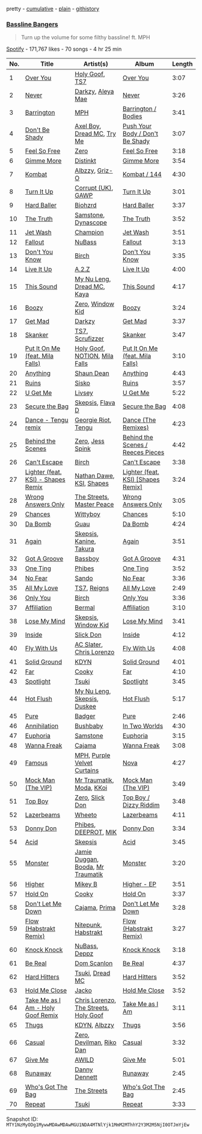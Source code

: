 pretty - [cumulative](/playlists/cumulative/37i9dQZF1DX13R6rBZEpj7.md) - [plain](/playlists/plain/37i9dQZF1DX13R6rBZEpj7) - [githistory](https://github.githistory.xyz/mackorone/spotify-playlist-archive/blob/main/playlists/plain/37i9dQZF1DX13R6rBZEpj7)

### [Bassline Bangers](https://open.spotify.com/playlist/37i9dQZF1DX13R6rBZEpj7)

> Turn up the volume for some filthy bassline! ft\. MPH

[Spotify](https://open.spotify.com/user/spotify) - 171,767 likes - 70 songs - 4 hr 25 min

| No. | Title | Artist(s) | Album | Length |
|---|---|---|---|---|
| 1 | [Over You](https://open.spotify.com/track/7qm3YjedUCXH2p58VLwUHi) | [Holy Goof](https://open.spotify.com/artist/2gNmFyBanPG1slh2pHnCtU), [TS7](https://open.spotify.com/artist/4EV6hgVc6KD0SFOIJJLFki) | [Over You](https://open.spotify.com/album/2CGESyjnHOzZiisdclbMLr) | 3:07 |
| 2 | [Never](https://open.spotify.com/track/43NLj97L6PQUQ05HyZJmQZ) | [Darkzy](https://open.spotify.com/artist/7Ecng98JLorpsVdazNr0Ry), [Aleya Mae](https://open.spotify.com/artist/2O1Sw6WZ4ZVtIQO5LZIOjb) | [Never](https://open.spotify.com/album/7u24MlEFH8OrFG3RI0pMr5) | 3:26 |
| 3 | [Barrington](https://open.spotify.com/track/13UkLkxFcO890QCWwaYW9c) | [MPH](https://open.spotify.com/artist/62SCu33InHVq97VaWw3eof) | [Barrington / Bodies](https://open.spotify.com/album/5FWII16ZTq6HfCMvdpqCTQ) | 3:41 |
| 4 | [Don't Be Shady](https://open.spotify.com/track/6WFwfQuDSWdPkG7PkJcAyf) | [Axel Boy](https://open.spotify.com/artist/4DabGEOrvBxxta0YlaaJpJ), [Dread MC](https://open.spotify.com/artist/2U5JmM5bTJuARrzQYnDAKn), [Try Me](https://open.spotify.com/artist/5F7UnHRhLHiqANbzjdssT3) | [Push Your Body / Don't Be Shady](https://open.spotify.com/album/1w95IkFLU1zhLc0oGlaAAs) | 3:07 |
| 5 | [Feel So Free](https://open.spotify.com/track/2LXv7VRCHmtusc6B9FfkVW) | [Zero](https://open.spotify.com/artist/6ocDQwCTkVro3cmejcF1DH) | [Feel So Free](https://open.spotify.com/album/6bxI8Jmu1EPzT2uVdJCog5) | 3:18 |
| 6 | [Gimme More](https://open.spotify.com/track/3XOOjp4OcQV7ChnJkZpMkN) | [Distinkt](https://open.spotify.com/artist/55hWlrQE8eBgArfN6nAWug) | [Gimme More](https://open.spotify.com/album/24EFMVdTNui57FEIvcQ8DN) | 3:54 |
| 7 | [Kombat](https://open.spotify.com/track/7ug5Dlrb7MwL8QuddTglKB) | [Albzzy](https://open.spotify.com/artist/3u3M65YhSCRhnvV9hZ9uTZ), [Griz\-O](https://open.spotify.com/artist/11FUGhExWgQVPjgTvblbHQ) | [Kombat / 144](https://open.spotify.com/album/0PgR6HhGpJ3jQvkWNNm50n) | 4:30 |
| 8 | [Turn It Up](https://open.spotify.com/track/2x3Ho0q8Jlg4oeKLplVNF3) | [Corrupt \(UK\)](https://open.spotify.com/artist/0cUPXn0AOgVrI413vJgBAJ), [GAWP](https://open.spotify.com/artist/7nRbEJhGU1wq3sEuQelrzb) | [Turn It Up](https://open.spotify.com/album/3CYXvbET6O38TCv5fHHykm) | 3:01 |
| 9 | [Hard Baller](https://open.spotify.com/track/6qjIc90us2mKdFNEr6qdZo) | [Biohzrd](https://open.spotify.com/artist/7Jhx0C8MWbjdZdcraPbOSc) | [Hard Baller](https://open.spotify.com/album/2B51oNisAJxOsYTXhjb9fI) | 3:37 |
| 10 | [The Truth](https://open.spotify.com/track/7jzBBm22dDJ2C5LfNRw4M8) | [Samstone](https://open.spotify.com/artist/0akEEdGffTxMJpd0CMInhY), [Dynascope](https://open.spotify.com/artist/65a4hTtln4GW1NNkJe72eb) | [The Truth](https://open.spotify.com/album/6KKQ3ys4B4FShi6tuqqMGs) | 3:52 |
| 11 | [Jet Wash](https://open.spotify.com/track/4CUbMRMuSvsVgYhkRuY5lZ) | [Champion](https://open.spotify.com/artist/3cHya45cxGzLYIPg2LRCCR) | [Jet Wash](https://open.spotify.com/album/78OCtt8QM9B7rKKzhQD5tr) | 3:51 |
| 12 | [Fallout](https://open.spotify.com/track/5JNDl6ZhqQcvlesSAbdYlD) | [NuBass](https://open.spotify.com/artist/5Nd61ppMOQbbtF1HV13kBO) | [Fallout](https://open.spotify.com/album/7miU1KIpJZzvICJNyalvyf) | 3:13 |
| 13 | [Don't You Know](https://open.spotify.com/track/3gArWjWhVzXjHDTDhArTVE) | [Birch](https://open.spotify.com/artist/30XFjY5QiLhaU51gQGAKNv) | [Don't You Know](https://open.spotify.com/album/5jbbD9G6JTkkRrRhgZ7fJt) | 3:35 |
| 14 | [Live It Up](https://open.spotify.com/track/5ghFZ07jKDue7T8oPbh9nt) | [A.2.Z](https://open.spotify.com/artist/4DdL680AJQUH0N9KcewTdQ) | [Live It Up](https://open.spotify.com/album/23JOrfgEKJvYNrFCdSoTDw) | 4:00 |
| 15 | [This Sound](https://open.spotify.com/track/5sQoVIKIgJnPkjZoq42AhX) | [My Nu Leng](https://open.spotify.com/artist/2rChxbkkh2U5ZrPuShKmTZ), [Dread MC](https://open.spotify.com/artist/2U5JmM5bTJuARrzQYnDAKn), [Kaya](https://open.spotify.com/artist/2ZQgZayNg80uKN5pjwv30k) | [This Sound](https://open.spotify.com/album/3tvCBG7axwQrj57zrurbws) | 4:17 |
| 16 | [Boozy](https://open.spotify.com/track/1gmlkortUXcobzlQ6qX6Bz) | [Zero](https://open.spotify.com/artist/6ocDQwCTkVro3cmejcF1DH), [Window Kid](https://open.spotify.com/artist/0Gt5eU7AuKfotkBLgjyg9p) | [Boozy](https://open.spotify.com/album/1cT6efIFKOycty0LVw6ciU) | 3:24 |
| 17 | [Get Mad](https://open.spotify.com/track/3DCBwvEQDnGoYVjdoTa6hI) | [Darkzy](https://open.spotify.com/artist/7Ecng98JLorpsVdazNr0Ry) | [Get Mad](https://open.spotify.com/album/4OO0IkgyFv0EMMgiB3eD0f) | 3:37 |
| 18 | [Skanker](https://open.spotify.com/track/6h2bwZae3TtaQPN7H4Nzwr) | [TS7](https://open.spotify.com/artist/4EV6hgVc6KD0SFOIJJLFki), [Scrufizzer](https://open.spotify.com/artist/3JmGsgVoGUN1Ro1jLfi7k1) | [Skanker](https://open.spotify.com/album/1RCj9Ix2fIuV633QXLzJ48) | 3:47 |
| 19 | [Put It On Me \(feat\. Mila Falls\)](https://open.spotify.com/track/1VO8LC2PyM13d1LxE6KLSc) | [Holy Goof](https://open.spotify.com/artist/2gNmFyBanPG1slh2pHnCtU), [NOTION](https://open.spotify.com/artist/1uRVM0wBdtyEuU582EeKJM), [Mila Falls](https://open.spotify.com/artist/5m1yocXnIqkhC8dyQQd6Ve) | [Put It On Me \(feat\. Mila Falls\)](https://open.spotify.com/album/23vTWjk8a8kz5XaH9Z2Z2U) | 3:10 |
| 20 | [Anything](https://open.spotify.com/track/165zMkyh2bVwtu8mAhdTTz) | [Shaun Dean](https://open.spotify.com/artist/1vmJBUoJ6Z4JqU4mlw1bPC) | [Anything](https://open.spotify.com/album/6AT2jvuQd9G0qs02hbLpCy) | 4:43 |
| 21 | [Ruins](https://open.spotify.com/track/7ADvgniUzfEEh2eTqgpkz8) | [Sisko](https://open.spotify.com/artist/0helc55eMzPEXyUqV0qZt3) | [Ruins](https://open.spotify.com/album/01BZZCEXgzCdHDx8fWcVpv) | 3:57 |
| 22 | [U Get Me](https://open.spotify.com/track/2FvAuESuB9bAlTiZh9bXvG) | [Livsey](https://open.spotify.com/artist/3NTztqzlD6wmkIMRwvurdL) | [U Get Me](https://open.spotify.com/album/1oFogLvbPx25UIrgLOGdko) | 5:22 |
| 23 | [Secure the Bag](https://open.spotify.com/track/3cy2jsGqXCDVGyWzVQ9tu0) | [Skepsis](https://open.spotify.com/artist/6DnQYUjtYusK9QJts9HqSC), [Flava D](https://open.spotify.com/artist/682SntJ7VKoFfssPfDAmDZ) | [Secure the Bag](https://open.spotify.com/album/1r4AXEEkYShSDf7iGTNmuL) | 4:08 |
| 24 | [Dance \- Tengu remix](https://open.spotify.com/track/5wVsRQKP6xt4Z82QQDJA2f) | [Georgie Riot](https://open.spotify.com/artist/658we9fIJkrorlUIcDzsHi), [Tengu](https://open.spotify.com/artist/2W15C6WH5xh4r8aPGiiw4o) | [Dance \(The Remixes\)](https://open.spotify.com/album/21Gn31tVzHqLQwQBrDbKGW) | 4:23 |
| 25 | [Behind the Scenes](https://open.spotify.com/track/20tM3OtYXmpUtoZjFnmO1b) | [Zero](https://open.spotify.com/artist/6ocDQwCTkVro3cmejcF1DH), [Jess Spink](https://open.spotify.com/artist/1tgraTEgO9OYhLUUdpn7Jz) | [Behind the Scenes / Reeces Pieces](https://open.spotify.com/album/7ygR5BaUAeQuCOWd1IMdZp) | 4:42 |
| 26 | [Can't Escape](https://open.spotify.com/track/5oqQuROoAAc3FEQ2D8svfR) | [Birch](https://open.spotify.com/artist/30XFjY5QiLhaU51gQGAKNv) | [Can't Escape](https://open.spotify.com/album/5EJSTSrxAHGlZS1Ar1Bhwp) | 3:38 |
| 27 | [Lighter \(feat\. KSI\) \- Shapes Remix](https://open.spotify.com/track/3SMyy85TGAxfH7NYu65ujO) | [Nathan Dawe](https://open.spotify.com/artist/2gduEC76ry33RVurAvT05p), [KSI](https://open.spotify.com/artist/1nzgtKYFckznkcVMR3Gg4z), [Shapes](https://open.spotify.com/artist/1bZ8OZoO6E3KRtXQrYVNaw) | [Lighter \(feat\. KSI\) \[Shapes Remix\]](https://open.spotify.com/album/3qKcrBnDpoJoGGdNUyi7d2) | 3:24 |
| 28 | [Wrong Answers Only](https://open.spotify.com/track/4aHi701FKuFYj7QSeSEftV) | [The Streets](https://open.spotify.com/artist/4GvOygVQquMaPm8oAc0vXi), [Master Peace](https://open.spotify.com/artist/4GNHtO2iEJ09r4JNTlqnO9) | [Wrong Answers Only](https://open.spotify.com/album/1mXBGKqlNCIglHpT3AbhN2) | 3:05 |
| 29 | [Chances](https://open.spotify.com/track/5szLalLSHItSzMOEqagjwn) | [Wittyboy](https://open.spotify.com/artist/3SgLMH12f6V9dfSW2QPgAw) | [Chances](https://open.spotify.com/album/64QsrEsgFAN6nnxonRjsYP) | 5:10 |
| 30 | [Da Bomb](https://open.spotify.com/track/2H1R8OwkWuOkwNIDkA9Vcp) | [Guau](https://open.spotify.com/artist/3B09YsVwUYEmbxDAHqJhvs) | [Da Bomb](https://open.spotify.com/album/5C0WDCdIgFf0irvBdtwyUI) | 4:24 |
| 31 | [Again](https://open.spotify.com/track/4ZKyMOBSd2M7yTDEoa2LlP) | [Skepsis](https://open.spotify.com/artist/6DnQYUjtYusK9QJts9HqSC), [Kanine](https://open.spotify.com/artist/1KiNUGL3r0GgyLwqYCY1yV), [Takura](https://open.spotify.com/artist/5h7nWgcp5DTynhz4iaq0Ri) | [Again](https://open.spotify.com/album/0O8csLJ3maexykCLSmehZd) | 3:51 |
| 32 | [Got A Groove](https://open.spotify.com/track/1kbGFz4dZDnjtSyjiZvMHC) | [Bassboy](https://open.spotify.com/artist/4wwHbT1V6hoLyOvS4gZVyy) | [Got A Groove](https://open.spotify.com/album/6IOBv6pqhN8eHLJfKJ1Xcd) | 4:31 |
| 33 | [One Ting](https://open.spotify.com/track/0kxVhuTPJMtAP3dj9Q7tuG) | [Phibes](https://open.spotify.com/artist/21VZgcYa29ZVvRQzmUNakx) | [One Ting](https://open.spotify.com/album/51lQCt9KSngVbAqR4Qvc8E) | 3:52 |
| 34 | [No Fear](https://open.spotify.com/track/3qnOkCq9clIjUbiFkUcBZg) | [Sando](https://open.spotify.com/artist/152q8WNuDxIG0nQRKUE5u8) | [No Fear](https://open.spotify.com/album/7KQ1QH0fvvbSoOZhgELddK) | 3:36 |
| 35 | [All My Love](https://open.spotify.com/track/3RAgAdJt10E68RQj6NcG7p) | [TS7](https://open.spotify.com/artist/4EV6hgVc6KD0SFOIJJLFki), [Reigns](https://open.spotify.com/artist/4tKUuPctyFQus63BKH4JtG) | [All My Love](https://open.spotify.com/album/2p3AHorjKMnURWK4apzAYt) | 2:49 |
| 36 | [Only You](https://open.spotify.com/track/4HlC9ErrBHGjEDPD1YSjMe) | [Birch](https://open.spotify.com/artist/30XFjY5QiLhaU51gQGAKNv) | [Only You](https://open.spotify.com/album/6JYhu5VWLYjZYvKkNaLX1U) | 3:36 |
| 37 | [Affiliation](https://open.spotify.com/track/74OHEZCii7GYJqqEIHPYb0) | [Bermal](https://open.spotify.com/artist/2I50LWeOqOFm3bagM840Nt) | [Affiliation](https://open.spotify.com/album/6viQ5GlaaPHbGLPfIYcEfU) | 3:10 |
| 38 | [Lose My Mind](https://open.spotify.com/track/1Nv1cCXJoI59N4ep7wZ3mw) | [Skepsis](https://open.spotify.com/artist/6DnQYUjtYusK9QJts9HqSC), [Window Kid](https://open.spotify.com/artist/0Gt5eU7AuKfotkBLgjyg9p) | [Lose My Mind](https://open.spotify.com/album/2QDNm8JYyT7eo6B9EVzrZc) | 3:41 |
| 39 | [Inside](https://open.spotify.com/track/6y83sAg5Mx81YSzKSUw36j) | [Slick Don](https://open.spotify.com/artist/3ejOLECzr9WSVFeIc1Tf7k) | [Inside](https://open.spotify.com/album/4JvQ6sH4NsLqABE1qG6dy6) | 4:12 |
| 40 | [Fly With Us](https://open.spotify.com/track/0aEIw4siCqZ8hlDrvtlRep) | [AC Slater](https://open.spotify.com/artist/6EqFMCnVGBRNmwPlk2f3Uc), [Chris Lorenzo](https://open.spotify.com/artist/7tm9Tuc70geXOOyKhtZHIj) | [Fly With Us](https://open.spotify.com/album/6IwSRKffabEdwOZvUjght0) | 4:08 |
| 41 | [Solid Ground](https://open.spotify.com/track/5rPEJbUTX6yaznk9V78jQZ) | [KDYN](https://open.spotify.com/artist/3LzEsI7g7Siu0bVOBR0OLi) | [Solid Ground](https://open.spotify.com/album/6bVBjsTZcvTMDr5sjzgVsJ) | 4:01 |
| 42 | [Far](https://open.spotify.com/track/0bVqiSfH3YnFnRPNHgAMuR) | [Cooky](https://open.spotify.com/artist/1gIG3PQXZfplVilbDBdzap) | [Far](https://open.spotify.com/album/3zoa4ZVBL7McPiAI3EAUjQ) | 4:10 |
| 43 | [Spotlight](https://open.spotify.com/track/1tZJyJ6kx1ALJSM4EYDe45) | [Tsuki](https://open.spotify.com/artist/2yJbiseBZFvrCK5GueLnk7) | [Spotlight](https://open.spotify.com/album/3Ypt6xmMLao0waxTaj1zpa) | 3:45 |
| 44 | [Hot Flush](https://open.spotify.com/track/3EWHkgA4CWTaFn8IjWkUmZ) | [My Nu Leng](https://open.spotify.com/artist/2rChxbkkh2U5ZrPuShKmTZ), [Skepsis](https://open.spotify.com/artist/6DnQYUjtYusK9QJts9HqSC), [Duskee](https://open.spotify.com/artist/3f2xeagPNM6X9FktDTIudH) | [Hot Flush](https://open.spotify.com/album/1Op4KXayD19pKY6CtdU27B) | 5:17 |
| 45 | [Pure](https://open.spotify.com/track/3Hw8clcor9ojrg1AqHHKxp) | [Badger](https://open.spotify.com/artist/4mnrcwjD8rgFeOzvXmkcw3) | [Pure](https://open.spotify.com/album/1S8CHaPPbF68PW1Y8E1V2t) | 2:46 |
| 46 | [Annihilation](https://open.spotify.com/track/43auTkxJdUs3TRkMNJROYj) | [Bushbaby](https://open.spotify.com/artist/6YYg4TQoF8cp50IuM2vU4C) | [In Two Worlds](https://open.spotify.com/album/5oAPopKo0zZwdDdYtzqgu9) | 4:30 |
| 47 | [Euphoria](https://open.spotify.com/track/0GES2nyDZvfxIaJmFLmtvz) | [Samstone](https://open.spotify.com/artist/0akEEdGffTxMJpd0CMInhY) | [Euphoria](https://open.spotify.com/album/2OvdtkZEyFn4LQeCkgrSBh) | 3:15 |
| 48 | [Wanna Freak](https://open.spotify.com/track/4ZXkasziPLirl2GCn3bh8Q) | [Cajama](https://open.spotify.com/artist/3YiP0AyiXuD61EE5xTaTbY) | [Wanna Freak](https://open.spotify.com/album/2JON2aHyeJoaBSIbbvfXrh) | 3:08 |
| 49 | [Famous](https://open.spotify.com/track/7bjIa3yn21479pGIuu35F9) | [MPH](https://open.spotify.com/artist/62SCu33InHVq97VaWw3eof), [Purple Velvet Curtains](https://open.spotify.com/artist/5UNXmWQKKqqBCxmcotxXmO) | [Nova](https://open.spotify.com/album/7sazFc43XxnDbMxhO2EWJh) | 4:27 |
| 50 | [Mock Man \(The VIP\)](https://open.spotify.com/track/2WCpgTEYu5cgIIokqQhqzW) | [Mr Traumatik](https://open.spotify.com/artist/2ZKsAq380W6XWsyWyuKv3Z), [Moda](https://open.spotify.com/artist/2FTs2DgO1R1eDG14O0Fh0v), [KKoi](https://open.spotify.com/artist/67Op2PSJg4SjmqfWNIaQwC) | [Mock Man \(The VIP\)](https://open.spotify.com/album/5cv4DHsHnpJtSfVLAQbb6g) | 3:49 |
| 51 | [Top Boy](https://open.spotify.com/track/6hg4BZwiX7N4gGpnfiaZyS) | [Zero](https://open.spotify.com/artist/6ocDQwCTkVro3cmejcF1DH), [Slick Don](https://open.spotify.com/artist/3ejOLECzr9WSVFeIc1Tf7k) | [Top Boy / Dizzy Riddim](https://open.spotify.com/album/6AfugETSwLMYHA7v4gr2hY) | 3:48 |
| 52 | [Lazerbeams](https://open.spotify.com/track/2PjxXX0yPQ3WzzrDSa2gSW) | [Wheeto](https://open.spotify.com/artist/5YZNr5ukMm2xAT7Y4LbTl2) | [Lazerbeams](https://open.spotify.com/album/6NwiY5NxiPM45GZW9N19og) | 4:11 |
| 53 | [Donny Don](https://open.spotify.com/track/3uwOIivH9QUkBTdkIRfo8c) | [Phibes](https://open.spotify.com/artist/21VZgcYa29ZVvRQzmUNakx), [DEEPROT](https://open.spotify.com/artist/5lxAcm7Djoylav7TnkFTHC), [MIK](https://open.spotify.com/artist/4zotndJ6zbqir1ZkZNXzsm) | [Donny Don](https://open.spotify.com/album/3UusxCt7bhvh5aT6Lwbqwr) | 3:34 |
| 54 | [Acid](https://open.spotify.com/track/34GR9jBULKi91lqNSo5og7) | [Skepsis](https://open.spotify.com/artist/6DnQYUjtYusK9QJts9HqSC) | [Acid](https://open.spotify.com/album/6OqBUNn9xm5YCEWGAjUWTg) | 3:45 |
| 55 | [Monster](https://open.spotify.com/track/1UfJuFf3V0DfFigaURj3yJ) | [Jamie Duggan](https://open.spotify.com/artist/0MOlBnjY7mmwqxQpFuysB8), [Booda](https://open.spotify.com/artist/68jeZ3k9uWo241zpfm4Agn), [Mr Traumatik](https://open.spotify.com/artist/2ZKsAq380W6XWsyWyuKv3Z) | [Monster](https://open.spotify.com/album/3nX64Yz5zsL9GfAS7YJmck) | 3:20 |
| 56 | [Higher](https://open.spotify.com/track/6HvxFxVD2YshIPMB4RjGqH) | [Mikey B](https://open.spotify.com/artist/5WVfrnCWJYHvQEUIc1ViWy) | [Higher \- EP](https://open.spotify.com/album/2HO3wjMunaXlVRyR2Qv91J) | 3:51 |
| 57 | [Hold On](https://open.spotify.com/track/6cAQp72PYiCVJfsp9ksLAt) | [Cooky](https://open.spotify.com/artist/1gIG3PQXZfplVilbDBdzap) | [Hold On](https://open.spotify.com/album/2TcoMjeUIueyJIeL7PnzhY) | 3:37 |
| 58 | [Don't Let Me Down](https://open.spotify.com/track/4dGspblo1g4D5yyYrwBri1) | [Cajama](https://open.spotify.com/artist/3YiP0AyiXuD61EE5xTaTbY), [Prima](https://open.spotify.com/artist/48mKSP3Udy0jlAXG7uv3lX) | [Don't Let Me Down](https://open.spotify.com/album/2mkvOo2qTskjUU8TLmvgxl) | 3:28 |
| 59 | [Flow \(Habstrakt Remix\)](https://open.spotify.com/track/3YrHn8rV4DSyMjryTLIxo0) | [Nitepunk](https://open.spotify.com/artist/6iPbI11utXY9CVhX6SPXEg), [Habstrakt](https://open.spotify.com/artist/1YYJxpOXYk1z1WtqdeLMkn) | [Flow \(Habstrakt Remix\)](https://open.spotify.com/album/7zCXx0u1Omf377BcjFYt6e) | 3:27 |
| 60 | [Knock Knock](https://open.spotify.com/track/19SBdTkyhMdRDNxpydbxzc) | [NuBass](https://open.spotify.com/artist/5Nd61ppMOQbbtF1HV13kBO), [Deppz](https://open.spotify.com/artist/7jhS9dwK214Tp1KgEVfyd2) | [Knock Knock](https://open.spotify.com/album/1wCezsULBQ87NvJ3u2bTQ2) | 3:18 |
| 61 | [Be Real](https://open.spotify.com/track/3i4xoeUihdScqGDnvkCFXb) | [Dom Scanlon](https://open.spotify.com/artist/2EhXwW8eckYjHTFWX1f49P) | [Be Real](https://open.spotify.com/album/3prkw0bYIfiZT0Q9Gmz431) | 4:37 |
| 62 | [Hard Hitters](https://open.spotify.com/track/1QVQdgkRXRD4WON1AHvs1k) | [Tsuki](https://open.spotify.com/artist/2yJbiseBZFvrCK5GueLnk7), [Dread MC](https://open.spotify.com/artist/2U5JmM5bTJuARrzQYnDAKn) | [Hard Hitters](https://open.spotify.com/album/2uKCc6oR55TkMuSGTYJIyK) | 3:52 |
| 63 | [Hold Me Close](https://open.spotify.com/track/5UM597AY45L1gpRsLdslRu) | [Jacko](https://open.spotify.com/artist/4HBwYjwyfn1X6KO6PqY9ia) | [Hold Me Close](https://open.spotify.com/album/6kdTGKNxuMUgQ50WhIdVpg) | 3:52 |
| 64 | [Take Me as I Am \- Holy Goof Remix](https://open.spotify.com/track/7bPkaPxJFBqyieS9HtDx4Q) | [Chris Lorenzo](https://open.spotify.com/artist/7tm9Tuc70geXOOyKhtZHIj), [The Streets](https://open.spotify.com/artist/4GvOygVQquMaPm8oAc0vXi), [Holy Goof](https://open.spotify.com/artist/2gNmFyBanPG1slh2pHnCtU) | [Take Me as I Am](https://open.spotify.com/album/0ENUjXIwpXUtga0c4P1BHc) | 3:11 |
| 65 | [Thugs](https://open.spotify.com/track/0Rwc46KVDHVdcn6fN5S4dc) | [KDYN](https://open.spotify.com/artist/3LzEsI7g7Siu0bVOBR0OLi), [Albzzy](https://open.spotify.com/artist/3u3M65YhSCRhnvV9hZ9uTZ) | [Thugs](https://open.spotify.com/album/6bnzNlV4NIrKZSkyPnADpE) | 3:56 |
| 66 | [Casual](https://open.spotify.com/track/1fg8X5xFJIkICvQ3rgIP3L) | [Zero](https://open.spotify.com/artist/6ocDQwCTkVro3cmejcF1DH), [Devilman](https://open.spotify.com/artist/73nEd2GvjMYNSsFnxKSDAK), [Riko Dan](https://open.spotify.com/artist/3bICaFrkiRTZgXE5cMLv2y) | [Casual](https://open.spotify.com/album/5HCAc747bZfTVFOxqzHAvI) | 3:32 |
| 67 | [Give Me](https://open.spotify.com/track/7p9X9NSIbJyQbPEh7JHhIT) | [AWILD](https://open.spotify.com/artist/6gcFu5cjBGbHYpLqE5NbC5) | [Give Me](https://open.spotify.com/album/1XtRIrbv7cArKTvkMJgMZQ) | 5:01 |
| 68 | [Runaway](https://open.spotify.com/track/1r45o7mdZAhb0bUTomswKa) | [Danny Dennett](https://open.spotify.com/artist/5f7lKAhAKynUn5rDtKEYrZ) | [Runaway](https://open.spotify.com/album/3vxCX39NMN8rLdOGRbmCGI) | 2:45 |
| 69 | [Who's Got The Bag](https://open.spotify.com/track/0fquu5CejT76HhQejc6q7v) | [The Streets](https://open.spotify.com/artist/4GvOygVQquMaPm8oAc0vXi) | [Who's Got The Bag](https://open.spotify.com/album/7wqAIus994VXs9LH05VxdZ) | 2:45 |
| 70 | [Repeat](https://open.spotify.com/track/3Sexd25qv3yWod8ONwMbrM) | [Tsuki](https://open.spotify.com/artist/2yJbiseBZFvrCK5GueLnk7) | [Repeat](https://open.spotify.com/album/2AEe70g4XiNVguRpGEy9Iq) | 3:33 |

Snapshot ID: `MTY1NzMyODg1MywwMDAwMDAwMGU1NDA4MTNlYjk1MmM2MThhY2Y3M2M5NjI0OTJmYjEw`
